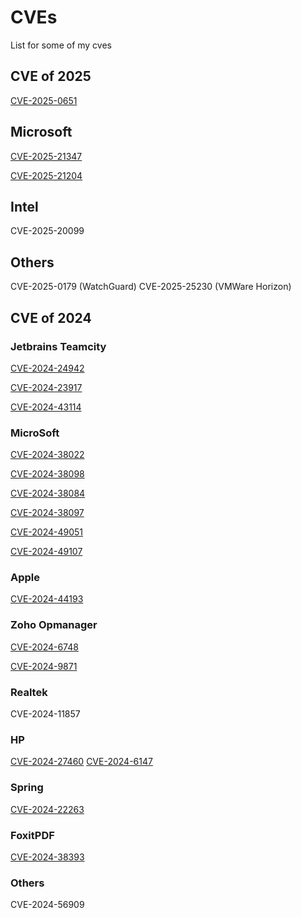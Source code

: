 # CVEs
List for some of my cves

## CVE of 2025
[CVE-2025-0651](https://github.com/advisories/GHSA-9g4q-mq35-ffg3)

## Microsoft

[CVE-2025-21347](https://msrc.microsoft.com/update-guide/en-US/vulnerability/CVE-2025-21347)


[CVE-2025-21204](https://msrc.microsoft.com/update-guide/vulnerability/CVE-2025-21204)
## Intel 

CVE-2025-20099

## Others
CVE-2025-0179 (WatchGuard)
CVE-2025-25230 (VMWare Horizon)

## CVE of 2024

### Jetbrains Teamcity
[CVE-2024-24942](https://www.jetbrains.com/privacy-security/issues-fixed/)

[CVE-2024-23917](https://www.jetbrains.com/privacy-security/issues-fixed/)

[CVE-2024-43114](https://www.jetbrains.com/privacy-security/issues-fixed/)

### MicroSoft 
[CVE-2024-38022](https://msrc.microsoft.com/update-guide/vulnerability/CVE-2024-38022)

[CVE-2024-38098](https://msrc.microsoft.com/update-guide/vulnerability/CVE-2024-38098)

[CVE-2024-38084](https://msrc.microsoft.com/update-guide/vulnerability/CVE-2024-38084)

[CVE-2024-38097](https://msrc.microsoft.com/update-guide/vulnerability/CVE-2024-38097)

[CVE-2024-49051](https://msrc.microsoft.com/update-guide/vulnerability/CVE-2024-49051)

[CVE-2024-49107](https://msrc.microsoft.com/update-guide/vulnerability/CVE-2024-49107)

### Apple
[CVE-2024-44193](https://support.apple.com/en-us/121328)

### Zoho Opmanager
[CVE-2024-6748](https://www.manageengine.com/itom/advisory/cve-2024-6748.html)

[CVE-2024-9871](https://www.manageengine.com/itom/advisory/cve-2024-9871.html)

### Realtek
CVE-2024-11857

### HP
[CVE-2024-27460](https://support.hp.com/us-en/document/ish_9869257-9869285-16/hpsbpy03895)
[CVE-2024-6147](https://support.hp.com/us-en/document/ish_9869257-9869285-16/hpsbpy03895)

### Spring
[CVE-2024-22263](https://spring.io/security/cve-2024-22263)

### FoxitPDF
[CVE-2024-38393](https://www.foxit.com/support/security-bulletins.html)

### Others

CVE-2024-56909
